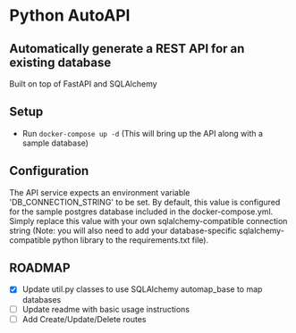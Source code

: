 # Python AutoAPI
## Automatically generate a REST API for an existing database
Built on top of FastAPI and SQLAlchemy

## Setup
- Run `docker-compose up -d` (This will bring up the API along with a sample database)

## Configuration
The API service expects an environment variable 'DB_CONNECTION_STRING' to be set.  By default, this value is configured for the sample postgres database included in the docker-compose.yml.  Simply replace this value with your own sqlalchemy-compatible connection string (Note: you will also need to add your database-specific sqlalchemy-compatible python library to the requirements.txt file).

## ROADMAP
- [x] Update util.py classes to use SQLAlchemy automap_base to map databases
- [ ] Update readme with basic usage instructions
- [ ] Add Create/Update/Delete routes